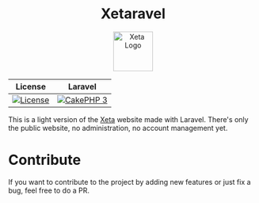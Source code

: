 <h1 align="center">Xetaravel</h1>
<p align="center">
  <img src="https://cloud.githubusercontent.com/assets/8210023/25557958/0e505c62-2d1d-11e7-8d19-86b569ee9874.png" alt="Xeta Logo" height="80"/>
</p>

|License|Laravel|
|:------:|:-------:|
|[![License](https://img.shields.io/badge/license-MIT-brightgreen.svg?style=flat-square)](https://packagist.org/packages/xety/xeta)|[![CakePHP 3](https://img.shields.io/badge/Laravel-5.4-f4645f.svg?style=flat-square)](http://cakephp.org)|

This is a light version of the [Xeta](https://github.com/XetaIO/Xeta) website made with Laravel. There's only the public website, no administration, no account management yet.

# Contribute
If you want to contribute to the project by adding new features or just fix a bug, feel free to do a PR.